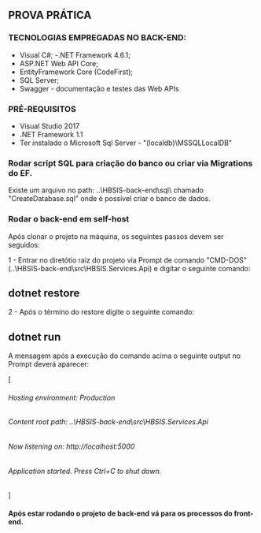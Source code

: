 ## PROVA PRÁTICA 

### TECNOLOGIAS EMPREGADAS NO BACK-END:
- Visual C#;
-.NET Framework 4.6.1;
- ASP.NET Web API Core;
- EntityFramework Core (CodeFirst);
- SQL Server;
- Swagger - documentação e testes das Web APIs

### PRÉ-REQUISITOS
- Visual Studio 2017
- .NET Framework 1.1
- Ter instalado o Microsoft Sql Server - "(localdb)\MSSQLLocalDB"

### Rodar script SQL para criação do banco ou criar via Migrations do EF.
Existe um arquivo no path: ..\HBSIS-back-end\sql\ chamado "CreateDatabase.sql" onde é possível criar o banco de dados.

### Rodar o back-end em self-host

Após clonar o projeto na máquina, os seguintes passos devem ser seguidos:

1 - Entrar no diretótio raiz do projeto via Prompt de comando "CMD-DOS" (..\HBSIS-back-end\src\HBSIS.Services.Api) e digitar o seguinte comando:

## dotnet restore

2 - Após o término do restore digite o seguinte comando:

## dotnet run

A mensagem após a execução do comando acima o seguinte output no Prompt deverá aparecer: 

[
###### Hosting environment: Production
###### Content root path: ..\HBSIS-back-end\src\HBSIS.Services.Api
###### Now listening on: http://localhost:5000
###### Application started. Press Ctrl+C to shut down.
]

#### Após estar rodando o projeto de back-end vá para os processos do front-end.
